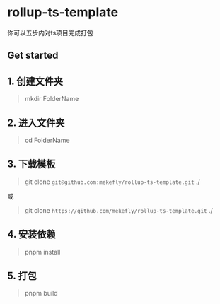 # rollup-ts-template

你可以五步内对ts项目完成打包

## Get started

## 1. 创建文件夹

> mkdir FolderName

## 2. 进入文件夹

> cd FolderName

## 3. 下载模板

> git clone `git@github.com:mekefly/rollup-ts-template.git` ./

或

> git clone `https://github.com/mekefly/rollup-ts-template.git` ./

## 4. 安装依赖

> pnpm install

## 5. 打包

> pnpm build
